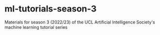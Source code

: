 # ml-tutorials-season-3
Materials for season 3 (2022/23) of the UCL Artificial Intelligence Society's machine learning tutorial series
